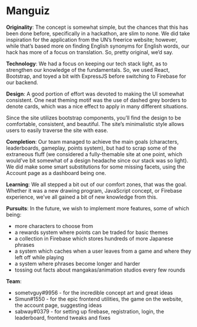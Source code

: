 # Manguiz

**Originality**:
The concept is somewhat simple, but the chances that this has been done before, specifically in a hackathon, are slim to none. We did take inspiration for the application from the UN’s freerice website; however, while that’s based more on finding English synonyms for English words, our hack has more of a focus on translation. So, pretty original, we’d say.

**Technology**:
We had a focus on keeping our tech stack light, as to strengthen our knowledge of the fundamentals. So, we used React, Bootstrap, and toyed a bit with ExpressJS before switching to Firebase for our backend.

**Design**:
A good portion of effort was devoted to making the UI somewhat consistent. One neat theming motif was the use of dashed grey borders to denote cards, which was a nice effect to apply in many different situations.

Since the site utilizes bootstrap components, you’ll find the design to be comfortable, consistent, and beautiful. The site’s minimalistic style allows users to easily traverse the site with ease.

**Completion**:
Our team managed to achieve the main goals (characters, leaderboards, gameplay, points system), but had to scrap some of the extraneous fluff (we considered a fully-themable site at one point, which would’ve bit somewhat of a design headache since our stack was so light).  We did make some smart substitutions for some missing facets, using the Account page as a dashboard being one.

**Learning**:
We all stepped a bit out of our comfort zones, that was the goal. Whether it was a new drawing program, JavaScript concept, or Firebase experience, we’ve all gained a bit of new knowledge from this.

**Pursuits**:
In the future, we wish to implement more features, some of which being:
* more characters to choose from
* a rewards system where points can be traded for basic themes
* a collection in Firebase which stores hundreds of more Japanese phrases
* a system which caches when a user leaves from a game and where they left off while playing
* a system where phrases become longer and harder
* tossing out facts about mangakas/animation studios every few rounds

**Team**:
* sometvguy#9956 - for the incredible concept art and great ideas
* Simun#1550 - for the epic frontend utilities, the game on the website, the account page, suggesting ideas
* sabway#0379 - for setting up firebase, registration, login, the leaderboard, frontend tweaks and fixes
